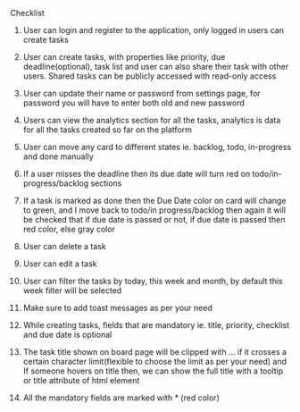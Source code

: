 Checklist

1. User can login and register to the application, only logged in users can create tasks

2. User can create tasks, with properties like priority, due deadline(optional), task list and user can also share their task with other users. Shared tasks can be publicly accessed with read-only access

3. User can update their name or password from settings page, for password you will have to enter both old and new password

4. Users can view the analytics section for all the tasks, analytics is data for all the tasks created so far on the platform

5. User can move any card to different states ie. backlog, todo, in-progress and done manually

6. If a user misses the deadline then its due date will turn red on todo/in-progress/backlog sections

7. If a task is marked as done then the Due Date color on card will change to green, and I move back to todo/in progress/backlog then again it will be checked that if due date is passed or not, if due date is passed then red color, else gray color

8. User can delete a task

9. User can edit a task

10. User can filter the tasks by today, this week and month, by default this week filter will be selected

11. Make sure to add toast messages as per your need

12. While creating tasks, fields that are mandatory ie. title, priority, checklist and due date is optional

13. The task title shown on board page will be clipped with ... if it crosses a certain character limit(flexible to choose the limit as per your need) and If someone hovers on title then, we can show the full title with a tooltip or title attribute of html element

14. All the mandatory fields are marked with \* (red color)
